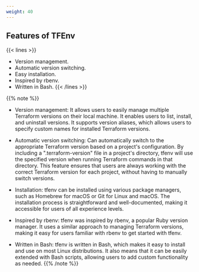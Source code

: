 ```yaml
---
weight: 40
---
```


## Features of TFEnv

{{< lines >}}
- Version management.
- Automatic version switching.
- Easy installation.
- Inspired by rbenv.
- Written in Bash.
{{< /lines >}}

{{% note %}}
- Version management:
It allows users to easily manage multiple Terraform versions on their local machine. It enables users to list, install, and uninstall versions. It supports version aliases, which allows users to specify custom names for installed Terraform versions.

- Automatic version switching:
Can automatically switch to the appropriate Terraform version based on a project's configuration. By including a ".terraform-version" file in a project's directory, tfenv will use the specified version when running Terraform commands in that directory. This feature ensures that users are always working with the correct Terraform version for each project, without having to manually switch versions.

- Installation:
tfenv can be installed using various package managers, such as Homebrew for macOS or Git for Linux and macOS. The installation process is straightforward and well-documented, making it accessible for users of all experience levels.

- Inspired by rbenv:
tfenv was inspired by rbenv, a popular Ruby version manager. It uses a similar approach to managing Terraform versions, making it easy for users familiar with rbenv to get started with tfenv.

- Written in Bash:
tfenv is written in Bash, which makes it easy to install and use on most Linux distributions. It also means that it can be easily extended with Bash scripts, allowing users to add custom functionality as needed.
{{% /note %}}
